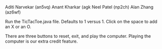 Aditi Narvekar (an5vq)
Anant Kharkar (agk
Neel Patel (np2ch)
Alan Zhang (az6wf)

Run the TicTacToe.java file. Defaults to 1 versus 1. Click on the space to add an X or an O.

There are three buttons to reset, exit, and play the computer. Playing the computer is our extra credit feature.